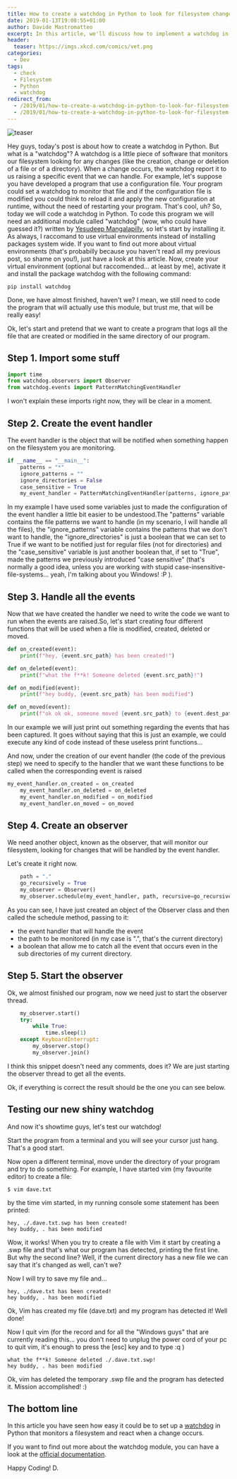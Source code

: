 ```yaml
---
title: How to create a watchdog in Python to look for filesystem changes
date: 2019-01-13T19:08:55+01:00
author: Davide Mastromatteo
excerpt: In this article, we'll discuss how to implement a watchdog in Python that monitors a file system to automatically take actions when a change occurs.
header:
  teaser: https://imgs.xkcd.com/comics/vet.png
categories:
  - Dev
tags:
  - check
  - Filesystem
  - Python
  - watchdog
redirect_from:
  - /2019/01/how-to-create-a-watchdog-in-python-to-look-for-filesystem-changes
  - /2019/01/how-to-create-a-watchdog-in-python-to-look-for-filesystem-changes/
---
```

![teaser](https://imgs.xkcd.com/comics/vet.png)

Hey guys, today's post is about how to create a watchdog in Python. But what is a "watchdog"?
A watchdog is a little piece of software that monitors our filesystem looking for any changes (like the creation, change or deletion of a file or of a directory). When a change occurs, the watchdog report it to us raising a specific event that we can handle.
For example, let's suppose you have developed a program that use a configuration file. Your program could set a watchdog to monitor that file and if the configuration file is modified you could think to reload it and apply the new configuration at runtime, without the need of restarting your program.
That's cool, uh?
So, today we will code a watchdog in Python.
To code this program we will need an additional module called "watchdog" (wow, who could have guessed it?) written by [Yesudeep Mangalapilly](yesudeep@gmail.com), so let's start by installing it. As always, I raccomand to use virtual environments instead of installing packages system wide. If you want to find out more about virtual environments (that's probabilly because you haven't read all my previous post, so shame on you!), just have a look at this article.
Now, create your virtual environment (optional but raccomended... at least by me), activate it and install the package watchdog with the following command:

```console
pip install watchdog
```

Done, we have almost finished, haven't we?
I mean, we still need to code the program that will actually use this module, but trust me, that will be really easy!

Ok, let's start and pretend that we want to create a program that logs all the file that are created or modified in the same directory of our program.

## Step 1. Import some stuff

```python
import time
from watchdog.observers import Observer
from watchdog.events import PatternMatchingEventHandler
```

I won't explain these imports right now, they will be clear in a moment.

## Step 2. Create the event handler

The event handler is the object that will be notified when something happen on the filesystem you are monitoring.

```python
if __name__ == "__main__":
    patterns = "*"
    ignore_patterns = ""
    ignore_directories = False
    case_sensitive = True
    my_event_handler = PatternMatchingEventHandler(patterns, ignore_patterns, ignore_directories, case_sensitive)
```

In my example I have used some variables just to made the configuration of the event handler a little bit easier to be undestood.The "patterns" variable contains the file patterns we want to handle (in my scenario, I will handle all the files), the "ignore_patterns" variable contains the patterns that we don't want to handle, the "ignore_directories" is just a boolean that we can set to True if we want to be notified just for regular files (not for directories) and the "case_sensitive" variable is just another boolean that, if set to "True", made the patterns we previously introduced "case sensitive" (that's normally a good idea, unless you are working with stupid case-insensitive-file-systems... yeah, I'm talking about you Windows! :P ).

## Step 3. Handle all the events

Now that we have created the handler we need to write the code we want to run when the events are raised.So, let's start creating four different functions that will be used when a file is modified, created, deleted or moved.

```python
def on_created(event):
    print(f"hey, {event.src_path} has been created!")

def on_deleted(event):
    print(f"what the f**k! Someone deleted {event.src_path}!")

def on_modified(event):
    print(f"hey buddy, {event.src_path} has been modified")

def on_moved(event):
    print(f"ok ok ok, someone moved {event.src_path} to {event.dest_path}")
```

In our example we will just print out something regarding the events that has been captured. It goes without saying that this is just an example, we could execute any kind of code instead of these useless print functions...

And now, under the creation of our event handler (the code of the previous step) we need to specify to the handler that we want these functions to be called when the corresponding event is raised

```python
my_event_handler.on_created = on_created
    my_event_handler.on_deleted = on_deleted
    my_event_handler.on_modified = on_modified
    my_event_handler.on_moved = on_moved
```

## Step 4. Create an observer

We need another object, known as the observer, that will monitor our filesystem, looking for changes that will be handled by the event handler.

Let's create it right now.

```python
    path = "."
    go_recursively = True
    my_observer = Observer()
    my_observer.schedule(my_event_handler, path, recursive=go_recursively)
```

As you can see, I have just created an object of the Observer class and then called the schedule method, passing to it:

- the event handler that will handle the event
- the path to be monitored (in my case is ".", that's the current directory)
- a boolean that allow me to catch all the event that occurs even in the sub directories of my current directory.

## Step 5. Start the observer

Ok, we almost finished our program, now we need just to start the observer thread.

```python
    my_observer.start()
    try:
        while True:
            time.sleep(1)
    except KeyboardInterrupt:
        my_observer.stop()
        my_observer.join()
```

I think this snippet doesn't need any comments, does it? We are just starting the observer thread to get all the events.

Ok, if everything is correct the result should be the one you can see below.

## Testing our new shiny watchdog

And now it's showtime guys, let's test our watchdog!

Start the program from a terminal and you will see your cursor just hang. That's a good start.

Now open a different terminal, move under the directory of your program and try to do something. For example, I have started vim (my favourite editor) to create a file:

```console
$ vim dave.txt
```

by the time vim started, in my running console some statement has been printed:

```console
hey, ./.dave.txt.swp has been created!
hey buddy, . has been modified
```

Wow, it works! When you try to create a file with Vim it start by creating a .swp file and that's what our program has detected, printing the first line. But why the second line? Well, if the current directory has a new file we can say that it's changed as well, can't we?

Now I will try to save my file and...

```console
hey, ./dave.txt has been created!
hey buddy, . has been modified
```

Ok, Vim has created my file (dave.txt) and my program has detected it! Well done!

Now I quit vim (for the record and for all the "Windows guys" that are currently reading this... you don't need to unplug the power cord of your pc to quit vim, it's enough to press the [esc] key and to type :q )

```console
what the f**k! Someone deleted ./.dave.txt.swp!
hey buddy, . has been modified
```

Ok, vim has deleted the temporary .swp file and the program has detected it. Mission accomplished! :)

## The bottom line

In this article you have seen how easy it could be to set up a [watchdog](https://pypi.org/project/watchdog/) in Python that monitors a filesystem and react when a change occurs.

If you want to find out more about the watchdog module, you can have a look at the [official documentation](https://pythonhosted.org/watchdog/).

Happy Coding!
D.
